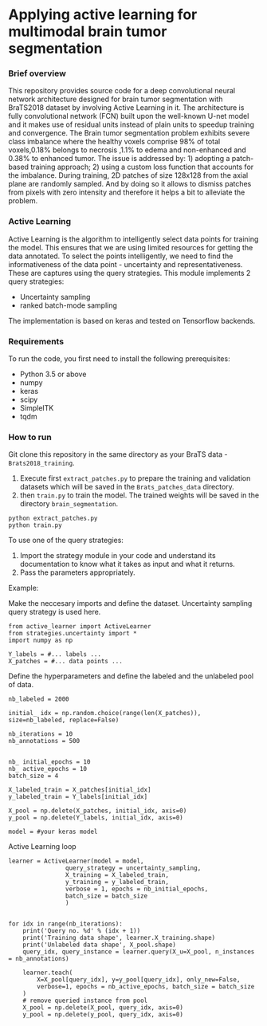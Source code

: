 # Applying active learning for multimodal brain tumor segmentation

### Brief overview

This repository provides source code for a deep convolutional neural network architecture designed for brain tumor segmentation with BraTS2018 dataset by involving Active Learning in it. 
The architecture is fully convolutional network (FCN) built upon the well-known U-net model and it makes use of residual units instead of plain units to speedup training and convergence.
The Brain tumor segmentation problem exhibits severe class imbalance where the healthy voxels comprise 98% of total voxels,0.18% belongs to necrosis ,1.1% to edema and non-enhanced and 0.38% to enhanced tumor. 
The issue is addressed by: 1) adopting a patch-based training approach; 2) using a custom loss function that accounts for the imbalance. 
During training, 2D patches of size 128x128 from the axial plane are randomly sampled. And by doing so it allows to dismiss patches from pixels with zero intensity and therefore it helps a bit to alleviate the problem.

### Active Learning
Active Learning is the algorithm to intelligently select data points for training the model. This ensures that we are using limited resources for getting the data annotated. To select the points intelligently, we need to find the informativeness of the data point - uncertainty and representativeness. These are captures using the query strategies. This module implements 2 query strategies:
* Uncertainty sampling
* ranked batch-mode sampling 

The implementation is based on keras and tested on Tensorflow backends.

### Requirements

To run the code, you first need to install the following prerequisites: 

* Python 3.5 or above
* numpy
* keras
* scipy
* SimpleITK
* tqdm

### How to run

Git clone this repository in the same directory as your BraTS data - `Brats2018_training`.

1. Execute first `extract_patches.py` to prepare the training and validation datasets which will be saved in the `Brats_patches_data` directory.
2. then `train.py` to train the model. The trained weights will be saved in the directory `brain_segmentation`.

```
python extract_patches.py
python train.py
```

To use one of the query strategies:
1. Import the strategy module in your code and understand its documentation to know what it takes as input and what it returns.
2. Pass the parameters appropriately.

Example:

Make the neccesary imports and define the dataset. Uncertainty sampling query strategy is used here.
```
from active_learner import ActiveLearner
from strategies.uncertainty import *
import numpy as np

Y_labels = #... labels ...
X_patches = #... data points ...
```

Define the hyperparameters and define the labeled and the unlabeled pool of data.
```
nb_labeled = 2000

initial_ idx = np.random.choice(range(len(X_patches)), size=nb_labeled, replace=False)

nb_iterations = 10
nb_annotations = 500


nb_ initial_epochs = 10
nb_ active_epochs = 10
batch_size = 4

X_labeled_train = X_patches[initial_idx]
y_labeled_train = Y_labels[initial_idx]

X_pool = np.delete(X_patches, initial_idx, axis=0)
y_pool = np.delete(Y_labels, initial_idx, axis=0)

model = #your keras model
```

Active Learning loop
```
learner = ActiveLearner(model = model,
		        query_strategy = uncertainty_sampling,
		        X_training = X_labeled_train,
		        y_training = y_labeled_train,
		        verbose = 1, epochs = nb_initial_epochs,
		        batch_size = batch_size
		        )


for idx in range(nb_iterations):
	print('Query no. %d' % (idx + 1))
	print('Training data shape', learner.X_training.shape)
	print('Unlabeled data shape', X_pool.shape)
	query_idx, query_instance = learner.query(X_u=X_pool, n_instances = nb_annotations)

	learner.teach(
	    X=X_pool[query_idx], y=y_pool[query_idx], only_new=False,
	    verbose=1, epochs = nb_active_epochs, batch_size = batch_size
	)
	# remove queried instance from pool
	X_pool = np.delete(X_pool, query_idx, axis=0)
	y_pool = np.delete(y_pool, query_idx, axis=0)
        
```



